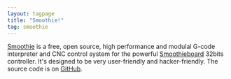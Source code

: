 ```yaml
---
layout: tagpage
title: "Smoothie!"
tag: smoothie
---
```

[Smoothie](http://smoothieware.org/) is a free, open source, high performance and modulal G-code interpreter and CNC control system for the powerful [Smoothieboard](http://smoothieware.org/smoothieboard) 32bits controller.  It's designed to be very user-friendly and hacker-friendly.  The source code is on [GitHub](https://github.com/Smoothieware/Smoothieware).
